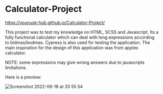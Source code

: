 # Calculator-Project

https://younusk-hub.github.io/Calculator-Project/

This project was to test my knowledge on HTML, SCSS and Javascript. Its a fully functional calculator which can deal with long expressions according to bidmas/bodmas. Cypress is also used for testing the application. The main inspiration for the design of this application was from apples calculator. 

NOTE: some expressions may give wrong answers due to javascripts limitations.

Here is a preview:

![Screenshot 2022-06-18 at 20 55 54](https://user-images.githubusercontent.com/83434812/174455355-1e06e8d5-5a02-44f5-9e80-828bbe5f2b38.png)
